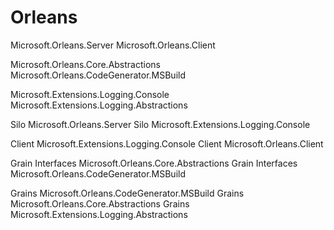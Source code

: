 # Orleans


Microsoft.Orleans.Server
Microsoft.Orleans.Client

Microsoft.Orleans.Core.Abstractions
Microsoft.Orleans.CodeGenerator.MSBuild

Microsoft.Extensions.Logging.Console
Microsoft.Extensions.Logging.Abstractions


Silo 	            Microsoft.Orleans.Server
Silo 	            Microsoft.Extensions.Logging.Console

Client 	            Microsoft.Extensions.Logging.Console
Client 	            Microsoft.Orleans.Client

Grain Interfaces 	Microsoft.Orleans.Core.Abstractions
Grain Interfaces 	Microsoft.Orleans.CodeGenerator.MSBuild

Grains 	            Microsoft.Orleans.CodeGenerator.MSBuild
Grains 	            Microsoft.Orleans.Core.Abstractions
Grains 	            Microsoft.Extensions.Logging.Abstractions